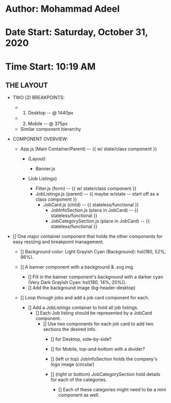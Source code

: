 # Author: Mohammad Adeel
# Date Start: Saturday, October 31, 2020
# Time Start: 10:19 AM


## THE LAYOUT
- TWO (2) BREAKPOINTS:
  - 1. Desktop -- @ 1440px
  - 2. Mobile -- @ 375px
  - Similar component hierarchy


- COMPONENT OVERVIEW:
  - App.js (Main Container/Parent) -- {{ w/ state/class component }}
    - (Layout)
      - Banner.js

    - (Job Listings)
      - Filter.js (form) -- {{ w/ state/class component }}
      - JobListings.js (parent) -- {{ maybe w/state -- start off as a class component }}
        - JobCard.js (child) -- {{ stateless/functional }}
          - JobInfoSection.js (place in JobCard) -- {{ stateless/functional }}
          - JobCategorySection.js (place in JobCard) -- {{ stateless/functional }}

- [] One major container component that holds the other components for easy resizing and breakpoint management.
  - [] Background color: Light Grayish Cyan (Background): hsl(180, 52%, 96%).
  
  - [] A banner component with a background & .svg img.
    - [] Fill in the banner component's background with a darker cyan (Very Dark Grayish Cyan: hsl(180, 14%, 20%)).
    - [] Add the background image (bg-header-desktop)

  - [] Loop through jobs and add a job card component for each.
    - [] Add a JobListings container to hold all job listings.
      - [] Each Job listing should be represented by a JobCard component.
        - [] Use two components for each job card to add two sections the desired info.
          - [] for Desktop, side-by-side?
          - [] for Mobile, top-and-bottom with a divider?

          - [] (left or top) JobInfoSection holds the company's logo image (circular)
          - [] (right or bottom) JobCategorySection hold details for each of the categories.
            - [] Each of these categories might need to be a mini component as well.
  